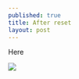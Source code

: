 ```yaml
---
published: true
title: After reset
layout: post
---
```

Here



![](https://www.dropbox.com/s/vjdb207wihc53h0/74D6CI2a.jpg?raw=1)